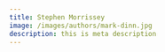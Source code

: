 ```yaml
---
title: Stephen Morrissey
image: /images/authors/mark-dinn.jpg
description: this is meta description
---
```


